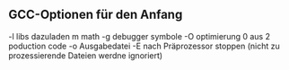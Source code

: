 ## GCC-Optionen für den Anfang

-l	libs dazuladen
	m math
-g	debugger symbole
-O	optimierung
	0 aus
	2 poduction code
-o	Ausgabedatei
-E  nach Präprozessor stoppen (nicht zu prozessierende Dateien werdne ignoriert)

